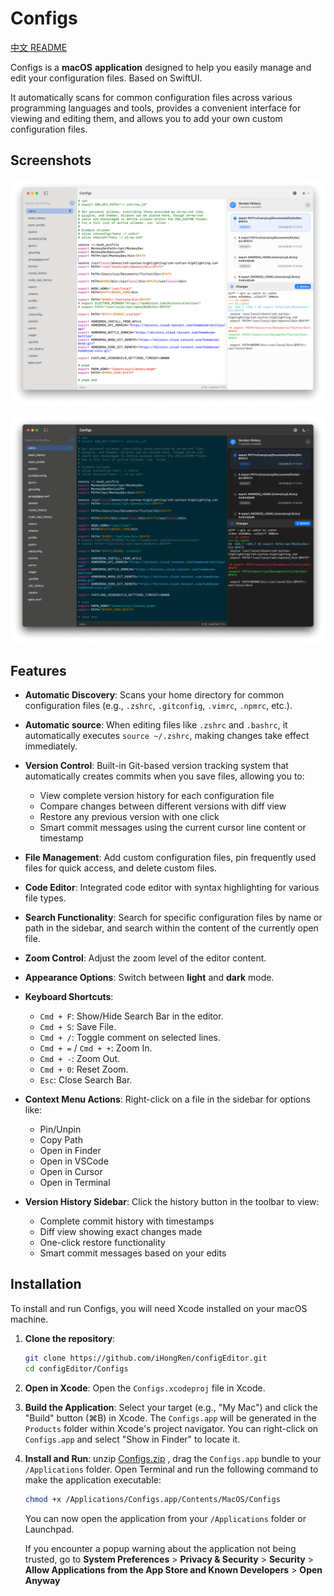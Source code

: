 # Configs

[中文 README](./README_zh.md)

Configs is a **macOS** **application** designed to help you easily manage and edit your configuration files. Based on SwiftUI.

It automatically scans for common configuration files across various programming languages and tools, provides a convenient interface for viewing and editing them, and allows you to add your own custom configuration files.


## Screenshots

![](./screenshots/light.png)

![](./screenshots/dark.png)


## Features

* **Automatic Discovery**: Scans your home directory for common configuration files (e.g., `.zshrc`, `.gitconfig`, `.vimrc`, `.npmrc`, etc.).

* **Automatic source**: When editing files like `.zshrc` and `.bashrc`, it automatically executes `source ~/.zshrc`, making changes take effect immediately.

* **Version Control**: Built-in Git-based version tracking system that automatically creates commits when you save files, allowing you to:
  - View complete version history for each configuration file
  - Compare changes between different versions with diff view
  - Restore any previous version with one click
  - Smart commit messages using the current cursor line content or timestamp

* **File Management**: Add custom configuration files, pin frequently used files for quick access, and delete custom files.

* **Code Editor**: Integrated code editor with syntax highlighting for various file types.

* **Search Functionality**: Search for specific configuration files by name or path in the sidebar, and search within the content of the currently open file.

* **Zoom Control**: Adjust the zoom level of the editor content.

* **Appearance Options**: Switch between **light** and **dark** mode.

*   **Keyboard Shortcuts**:
    *   `Cmd + F`: Show/Hide Search Bar in the editor.
    *   `Cmd + S`: Save File.
    *   `Cmd + /`: Toggle comment on selected lines.
    *   `Cmd + =` / `Cmd + +`: Zoom In.
    *   `Cmd + -`: Zoom Out.
    *   `Cmd + 0`: Reset Zoom.
    *   `Esc`: Close Search Bar.
    
* **Context Menu Actions**: Right-click on a file in the sidebar for options like:
    * Pin/Unpin 
    * Copy Path
    * Open in Finder
    * Open in VSCode
    * Open in Cursor
    * Open in Terminal

* **Version History Sidebar**: Click the history button in the toolbar to view:
    * Complete commit history with timestamps
    * Diff view showing exact changes made
    * One-click restore functionality
    * Smart commit messages based on your edits

## Installation

To install and run Configs, you will need Xcode installed on your macOS machine.

1.  **Clone the repository**:
    ```bash
    git clone https://github.com/iHongRen/configEditor.git
    cd configEditor/Configs
    ```

2.  **Open in Xcode**:
    Open the `Configs.xcodeproj` file in Xcode.

3.  **Build the Application**:
    Select your target (e.g., "My Mac") and click the "Build" button (⌘B) in Xcode. The `Configs.app` will be generated in the `Products` folder within Xcode's project navigator. You can right-click on `Configs.app` and select "Show in Finder" to locate it.

4.  **Install and Run**:
    unzip [Configs.zip](https://github.com/iHongRen/configEditor/releases) , drag the `Configs.app` bundle to your `/Applications` folder.
    Open Terminal and run the following command to make the application executable:
    
    ```bash
    chmod +x /Applications/Configs.app/Contents/MacOS/Configs
    ```
    You can now open the application from your `/Applications` folder or Launchpad.
    
    If you encounter a popup warning about the application not being trusted, go to **System Preferences** > **Privacy & Security** > **Security** > **Allow Applications from the App Store and Known Developers** > **Open Anyway**


